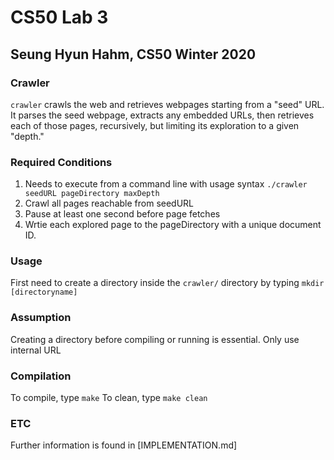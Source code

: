 # CS50 Lab 3
## Seung Hyun Hahm, CS50 Winter 2020

### Crawler
`crawler` crawls the web and retrieves webpages starting from a "seed" URL. It parses the seed webpage, extracts any embedded URLs, then retrieves each of those pages, recursively, but limiting its exploration to a given "depth."

### Required Conditions
1. Needs to execute from a command line with usage syntax `./crawler seedURL pageDirectory maxDepth`
2. Crawl all pages reachable from seedURL
3. Pause at least one second before page fetches
4. Wrtie each explored page to the pageDirectory with a unique document ID. 


### Usage
First need to create a directory inside the `crawler/` directory by typing `mkdir [directoryname]`

### Assumption
Creating a directory before compiling or running is essential. 
Only use internal URL

### Compilation

To compile, type `make` 
To clean, type `make clean`

### ETC
Further information is found in [IMPLEMENTATION.md]

